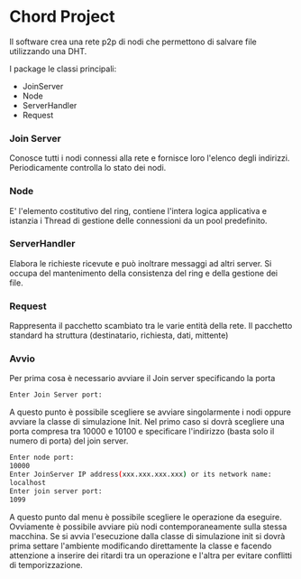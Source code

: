 # Chord Project

Il software crea una rete p2p di nodi che permettono di salvare file utilizzando una DHT.

I package le classi principali:
 - JoinServer
 - Node
 - ServerHandler
 - Request

### Join Server
Conosce tutti i nodi connessi alla rete e fornisce loro l'elenco degli indirizzi. Periodicamente controlla lo stato dei nodi.

### Node
E' l'elemento costitutivo del ring, contiene l'intera logica applicativa e istanzia i Thread di gestione delle connessioni da un pool predefinito.

### ServerHandler
Elabora le richieste ricevute e può inoltrare messaggi ad altri server. Si occupa del mantenimento della consistenza del ring e della gestione dei file.

### Request
Rappresenta il pacchetto scambiato tra le varie entità della rete. Il pacchetto standard ha struttura (destinatario, richiesta, dati, mittente)

### Avvio
Per prima cosa è necessario avviare il Join server specificando la porta
```sh
Enter Join Server port:
```

A questo punto è possibile scegliere se avviare singolarmente i nodi oppure avviare la classe di simulazione Init. Nel primo caso si dovrà scegliere una porta compresa tra 10000 e 10100 e specificare l'indirizzo (basta solo il numero di porta) del join server.

```sh
Enter node port:
10000
Enter JoinServer IP address(xxx.xxx.xxx.xxx) or its network name:
localhost
Enter join server port:
1099
```

A questo punto dal menu è possibile scegliere le operazione da eseguire. Ovviamente è possibile avviare più nodi contemporaneamente sulla stessa macchina.
Se si avvia l'esecuzione dalla classe di simulazione init si dovrà prima settare l'ambiente modificando direttamente la classe e facendo attenzione a inserire dei ritardi tra un operazione e l'altra per evitare conflitti di temporizzazione.
